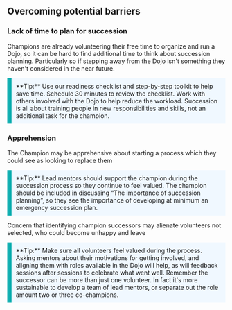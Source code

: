 ## Overcoming potential barriers


### Lack of time to plan for succession

Champions are already volunteering their free time to organize and run a Dojo, so it can be hard to find additional time to think about succession planning. Particularly so if stepping away from the Dojo isn't something they haven't considered in the near future.

<p style="border-left: solid; border-width:10px; border-color: #0faeb0; background-color: aliceblue; padding: 10px;">
**Tip:** Use our readiness checklist and step-by-step toolkit to help save time. Schedule 30 minutes to review the checklist. Work with others involved with the Dojo to help reduce the workload. Succession is all about training people in new responsibilities and skills, not an additional task for the champion.
  </p>

### Apprehension

The Champion may be apprehensive about starting a process which they could see as looking to replace them

<p style="border-left: solid; border-width:10px; border-color: #0faeb0; background-color: aliceblue; padding: 10px;">
**Tip:** Lead mentors should support the champion during the succession process so they continue to feel valued. The champion should be included in discussing “The importance of succession planning”, so they see the importance of developing at minimum an emergency succession plan.
  </p>

Concern that identifying champion successors may alienate volunteers not selected, who could become unhappy and leave


<p style="border-left: solid; border-width:10px; border-color: #0faeb0; background-color: aliceblue; padding: 10px;">
**Tip:** Make sure all volunteers feel valued during the process. Asking mentors about their motivations for getting involved, and aligning them with roles available in the Dojo will help, as will feedback sessions after sessions to celebrate what went well. Remember the successor can be more than just one volunteer. In fact it's more sustainable to develop a team of lead mentors, or separate out the role amount two or three co-champions.
  </p>



